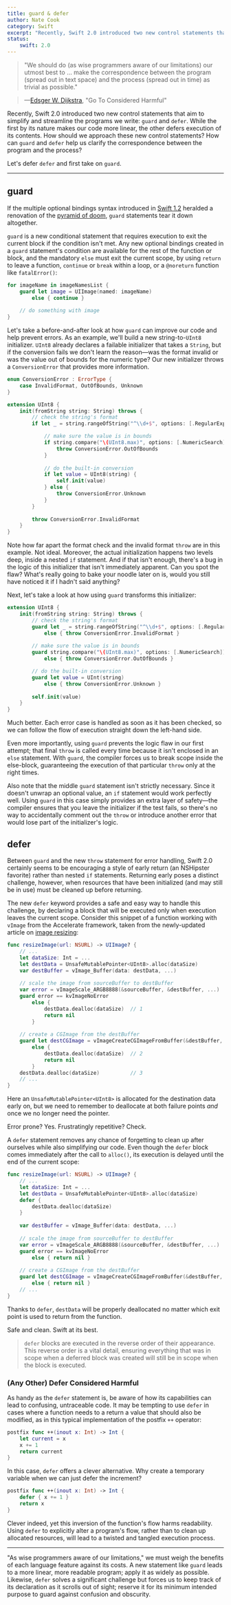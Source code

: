 ```yaml
---
title: guard & defer
author: Nate Cook
category: Swift
excerpt: "Recently, Swift 2.0 introduced two new control statements that aim to simplify and streamline the programs we write: `guard` and `defer`. While the first by its nature makes our code more linear, the other defers execution of its contents. How should we approach these new control statements? How can `guard` and `defer` help us clarify the correspondence between the program and the process?"
status:
    swift: 2.0
---
```


> "We should do (as wise programmers aware of our limitations) our utmost best to … make the correspondence between the program (spread out in text space) and the process (spread out in time) as trivial as possible."

> —[Edsger W. Dijkstra](https://en.wikipedia.org/wiki/Edsger_W._Dijkstra), "Go To Considered Harmful"

Recently, Swift 2.0 introduced two new control statements that aim to simplify and streamline the programs we write: `guard` and `defer`. While the first by its nature makes our code more linear, the other defers execution of its contents. How should we approach these new control statements? How can `guard` and `defer` help us clarify the correspondence between the program and the process?

Let's defer `defer` and first take on `guard`.

---

## guard

If the multiple optional bindings syntax introduced in [Swift 1.2](/swift-1.2/) heralded a renovation of the [pyramid of doom](http://www.scottlogic.com/blog/2014/12/08/swift-optional-pyramids-of-doom.html), `guard` statements tear it down altogether.

`guard` is a new conditional statement that requires execution to exit the current block if the condition isn't met. Any new optional bindings created in a `guard` statement's condition are available for the rest of the function or block, and the mandatory `else` must exit the current scope, by using `return` to leave a function, `continue` or `break` within a loop, or a `@noreturn` function like `fatalError()`:

```swift
for imageName in imageNamesList {
    guard let image = UIImage(named: imageName) 
        else { continue }
    
    // do something with image
}
```

Let's take a before-and-after look at how `guard` can improve our code and help prevent errors. As an example, we'll build a new string-to-`UInt8` initializer. `UInt8` already declares a failable initializer that takes a `String`, but if the conversion fails we don't learn the reason—was the format invalid or was the value out of bounds for the numeric type? Our new initializer throws a `ConversionError` that provides more information.

```swift
enum ConversionError : ErrorType {
    case InvalidFormat, OutOfBounds, Unknown
}

extension UInt8 {
    init(fromString string: String) throws {
        // check the string's format
        if let _ = string.rangeOfString("^\\d+$", options: [.RegularExpressionSearch]) {

            // make sure the value is in bounds
            if string.compare("\(UInt8.max)", options: [.NumericSearch]) != NSComparisonResult.OrderedAscending {
                throw ConversionError.OutOfBounds
            }
            
            // do the built-in conversion
            if let value = UInt8(string) {
                self.init(value)
            } else {
                throw ConversionError.Unknown
            }
        }
        
        throw ConversionError.InvalidFormat
    }
}
```

Note how far apart the format check and the invalid format `throw` are in this example. Not ideal. Moreover, the actual initialization happens two levels deep, inside a nested `if` statement. And if that isn't enough, there's a bug in the logic of this initializer that isn't immediately apparent. Can you spot the flaw? What's really going to bake your noodle later on is, would you still have noticed it if I hadn't said anything?

Next, let's take a look at how using `guard` transforms this initializer:

```swift
extension UInt8 {
    init(fromString string: String) throws {
        // check the string's format
        guard let _ = string.rangeOfString("^\\d+$", options: [.RegularExpressionSearch]) 
            else { throw ConversionError.InvalidFormat }
        
        // make sure the value is in bounds
        guard string.compare("\(UInt8.max)", options: [.NumericSearch]) != NSComparisonResult.OrderedDescending 
            else { throw ConversionError.OutOfBounds }

        // do the built-in conversion
        guard let value = UInt(string) 
            else { throw ConversionError.Unknown }
        
        self.init(value)
    }
}
```

Much better. Each error case is handled as soon as it has been checked, so we can follow the flow of execution straight down the left-hand side. 

Even more importantly, using `guard` prevents the logic flaw in our first attempt; that final `throw` is called every time because it isn't enclosed in an `else` statement. With `guard`, the compiler forces us to break scope inside the else-block, guaranteeing the execution of that particular `throw` only at the right times.

Also note that the middle `guard` statement isn't strictly necessary. Since it doesn't unwrap an optional value, an `if` statement would work perfectly well. Using `guard` in this case simply provides an extra layer of safety—the compiler ensures that you leave the initializer if the test fails, so there's no way to accidentally comment out the `throw` or introduce another error that would lose part of the initializer's logic.


## defer

Between `guard` and the new `throw` statement for error handling, Swift 2.0 certainly seems to be encouraging a style of early return (an NSHipster favorite) rather than nested `if` statements. Returning early poses a distinct challenge, however, when resources that have been initialized (and may still be in use) must be cleaned up before returning.

The new `defer` keyword provides a safe and easy way to handle this challenge, by declaring a block that will be executed only when execution leaves the current scope. Consider this snippet of a function working with `vImage` from the Accelerate framework, taken from the newly-updated article on [image resizing](/image-resizing/):

```swift
func resizeImage(url: NSURL) -> UIImage? {
    // ...
    let dataSize: Int = ...
    let destData = UnsafeMutablePointer<UInt8>.alloc(dataSize)
    var destBuffer = vImage_Buffer(data: destData, ...)
    
    // scale the image from sourceBuffer to destBuffer
    var error = vImageScale_ARGB8888(&sourceBuffer, &destBuffer, ...)
    guard error == kvImageNoError
        else {
            destData.dealloc(dataSize)  // 1
            return nil
        }
    
    // create a CGImage from the destBuffer
    guard let destCGImage = vImageCreateCGImageFromBuffer(&destBuffer, &format, ...) 
        else {
            destData.dealloc(dataSize)  // 2
            return nil
        }
    destData.dealloc(dataSize)          // 3
    // ...
}
```

Here an `UnsafeMutablePointer<UInt8>` is allocated for the destination data early on, but we need to remember to deallocate at both failure points *and* once we no longer need the pointer.

Error prone? Yes. Frustratingly repetitive? Check.

A `defer` statement removes any chance of forgetting to clean up after ourselves while also simplifying our code. Even though the `defer` block comes immediately after the call to `alloc()`, its execution is delayed until the end of the current scope:

```swift
func resizeImage(url: NSURL) -> UIImage? {
    // ...
    let dataSize: Int = ...
    let destData = UnsafeMutablePointer<UInt8>.alloc(dataSize)
    defer {
        destData.dealloc(dataSize)
    }
    
    var destBuffer = vImage_Buffer(data: destData, ...)
    
    // scale the image from sourceBuffer to destBuffer
    var error = vImageScale_ARGB8888(&sourceBuffer, &destBuffer, ...)
    guard error == kvImageNoError 
        else { return nil }
    
    // create a CGImage from the destBuffer
    guard let destCGImage = vImageCreateCGImageFromBuffer(&destBuffer, &format, ...) 
        else { return nil }
    // ...
}
```

Thanks to `defer`, `destData` will be properly deallocated no matter which exit point is used to return from the function.

Safe and clean. Swift at its best.

> `defer` blocks are executed in the reverse order of their appearance. This reverse order is a vital detail, ensuring everything that was in scope when a deferred block was created will still be in scope when the block is executed.


### (Any Other) Defer Considered Harmful

As handy as the `defer` statement is, be aware of how its capabilities can lead to confusing, untraceable code. It may be tempting to use `defer` in cases where a function needs to a return a value that should also be modified, as in this typical implementation of the postfix `++` operator:

```swift
postfix func ++(inout x: Int) -> Int {
    let current = x
    x += 1
    return current
}
```

In this case, `defer` offers a clever alternative. Why create a temporary variable when we can just defer the increment? 

```swift
postfix func ++(inout x: Int) -> Int {
    defer { x += 1 }
    return x
}
```

Clever indeed, yet this inversion of the function's flow harms readability. Using `defer` to explicitly alter a program's flow, rather than to clean up allocated resources, will lead to a twisted and tangled execution process.


---

"As wise programmers aware of our limitations," we must weigh the benefits of each language feature against its costs. A new statement like `guard` leads to a more linear, more readable program; apply it as widely as possible. Likewise, `defer` solves a significant challenge but forces us to keep track of its declaration as it scrolls out of sight; reserve it for its minimum intended purpose to guard against confusion and obscurity.

